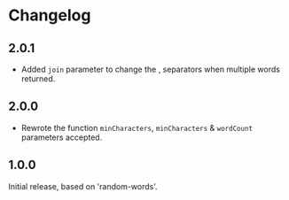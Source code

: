 # Changelog

## 2.0.1

* Added `join` parameter to change the , separators when multiple words returned.

## 2.0.0

* Rewrote the function `minCharacters`, `minCharacters` & `wordCount` parameters accepted.

## 1.0.0

Initial release, based on 'random-words'.
